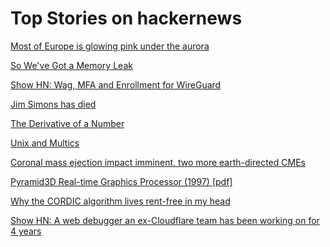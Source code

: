 # Top Stories on hackernews <br />
[Most of Europe is glowing pink under the aurora](https://www.foto-webcam.eu/webcam/lucknerhaus/)

[So We've Got a Memory Leak](https://stevenharman.net/so-we-have-a-memory-leak)

[Show HN: Wag, MFA and Enrollment for WireGuard](https://github.com/NHAS/wag)

[Jim Simons has died](https://www.simonsfoundation.org/2024/05/10/simons-foundation-co-founder-mathematician-and-investor-jim-simons-dies-at-86/)

[The Derivative of a Number](https://rjlipton.com/2014/08/19/the-derivative-of-a-number/)

[Unix and Multics](https://www.multicians.org/unix.html)

[Coronal mass ejection impact imminent, two more earth-directed CMEs](https://www.spaceweatherlive.com/en/news/view/533/20240510-cme-impact-imminent-two-more-earth-directed-cmes.html)

[Pyramid3D Real-time Graphics Processor (1997) [pdf]](https://vgamuseum.info/images/doc/unreleased/pyramid3d/tritechpyramid3dpresentation.pdf)

[Why the CORDIC algorithm lives rent-free in my head](https://github.com/francisrstokes/githublog/blob/main/2024/5/10/cordic.md)

[Show HN: A web debugger an ex-Cloudflare team has been working on for 4 years]()
